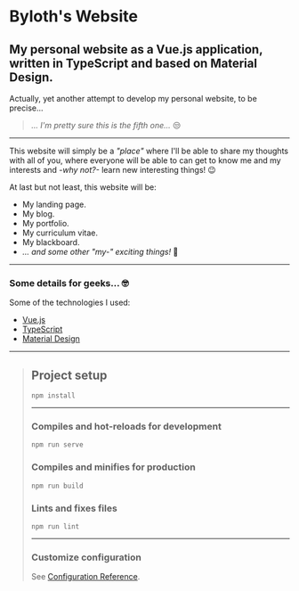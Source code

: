 # Byloth's Website #
## My personal website as a Vue.js application, written in TypeScript and based on Material Design. ##

Actually, yet another attempt to develop my personal website, to be precise...
> *... I'm pretty sure this is the fifth one...* 😒

---

This website will simply be a *"place"* where I'll be able to share my thoughts with all of you, where everyone will be able to can get to know me and my interests and *-why not?-* learn new interesting things! 😉

At last but not least, this website will be:
* My landing page.
* My blog.
* My portfolio.
* My curriculum vitae.
* My blackboard.
* *... and some other "my-" exciting things!* 🤣

---

### Some details for geeks... 🤓 ###

Some of the technologies I used:
* [Vue.js](https://vuejs.org/)
* [TypeScript](https://www.typescriptlang.org/)
* [Material Design](https://material.io/)

---

> ## Project setup ##
> ```
> npm install
> ```
>
> ---
>
> ### Compiles and hot-reloads for development ###
> ```
> npm run serve
> ```
>
> ### Compiles and minifies for production ###
> ```
> npm run build
> ```
>
> ### Lints and fixes files ###
> ```
> npm run lint
> ```
>
> ---
>
> ### Customize configuration ###
> See [Configuration Reference](https://cli.vuejs.org/config/).
